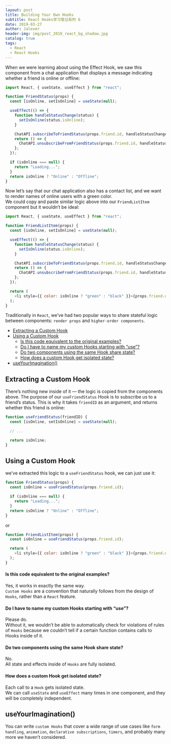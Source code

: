 ```yaml
---
layout: post
title: Building Your Own Hooks
subtitle: React Hooks学习笔记系列 6
date: 2019-03-27
author: Jalever
header-img: img/post_2019_react_bg_shadow.jpg
catalog: true
tags:
  - React
  - React Hooks
---
```


When we were learning about using the Effect Hook, we saw this component from a chat application that displays a message indicating whether a friend is online or offline:

```javascript
import React, { useState, useEffect } from "react";

function FriendStatus(props) {
  const [isOnline, setIsOnline] = useState(null);

  useEffect(() => {
    function handleStatusChange(status) {
      setIsOnline(status.isOnline);
    }

    ChatAPI.subscribeToFriendStatus(props.friend.id, handleStatusChange);
    return () => {
      ChatAPI.unsubscribeFromFriendStatus(props.friend.id, handleStatusChange);
    };
  });

  if (isOnline === null) {
    return "Loading...";
  }
  return isOnline ? "Online" : "Offline";
}
```

Now let’s say that our chat application also has a contact list, and we want to render names of online users with a green color.<br>
We could copy and paste similar logic above into our `FriendListItem` component but it wouldn’t be ideal:

```javascript
import React, { useState, useEffect } from "react";

function FriendListItem(props) {
  const [isOnline, setIsOnline] = useState(null);

  useEffect(() => {
    function handleStatusChange(status) {
      setIsOnline(status.isOnline);
    }

    ChatAPI.subscribeToFriendStatus(props.friend.id, handleStatusChange);
    return () => {
      ChatAPI.unsubscribeFromFriendStatus(props.friend.id, handleStatusChange);
    };
  });

  return (
    <li style={{ color: isOnline ? "green" : "black" }}>{props.friend.name}</li>
  );
}
```

Traditionally in `React`, we’ve had two popular ways to share stateful logic between components: `render props` and `higher-order components`.

- [Extracting a Custom Hook](#extracting-a-custom-hook)
- [Using a Custom Hook](#using-a-custom-hook)
    - [Is this code equivalent to the original examples?](#is-this-code-equivalent-to-the-original-examples)
    - [Do I have to name my custom Hooks starting with “use”?](#do-i-have-to-name-my-custom-hooks-starting-with-use)
    - [Do two components using the same Hook share state?](#do-two-components-using-the-same-hook-share-state)
    - [How does a custom Hook get isolated state?](#how-does-a-custom-hook-get-isolated-state)
- [useYourImagination()](#useyourimagination)

## Extracting a Custom Hook

There’s nothing new inside of it — the logic is copied from the components above.
The purpose of our `useFriendStatus` Hook is to subscribe us to a friend’s status. This is why it takes `friendID` as an argument, and returns whether this friend is online:

```javascript
function useFriendStatus(friendID) {
  const [isOnline, setIsOnline] = useState(null);

  // ...

  return isOnline;
}
```

## Using a Custom Hook

we’ve extracted this logic to a `useFriendStatus` hook, we can just use it:

```javascript
function FriendStatus(props) {
  const isOnline = useFriendStatus(props.friend.id);

  if (isOnline === null) {
    return "Loading...";
  }
  return isOnline ? "Online" : "Offline";
}
```

or

```javascript
function FriendListItem(props) {
  const isOnline = useFriendStatus(props.friend.id);

  return (
    <li style={{ color: isOnline ? "green" : "black" }}>{props.friend.name}</li>
  );
}
```

#### Is this code equivalent to the original examples?
Yes, it works in exactly the same way.<br>
`Custom Hooks` are a convention that naturally follows from the design of `Hooks`, rather than a `React` feature.

#### Do I have to name my custom Hooks starting with “use”?
Please do.<br>
Without it, we wouldn’t be able to automatically check for violations of rules of `Hooks` because we couldn’t tell if a certain function contains calls to Hooks inside of it.

#### Do two components using the same Hook share state?
No. <br>
All state and effects inside of `Hooks` are fully isolated.

#### How does a custom Hook get isolated state?
Each call to a `Hook` gets isolated state.<br>
We can call `useState` and `useEffect` many times in one component, and they will be completely independent. 

## useYourImagination()
You can write `custom Hooks` that cover a wide range of use cases like `form handling`, `animation`, `declarative subscriptions`, `timers`, and probably many more we haven’t considered.<br>
